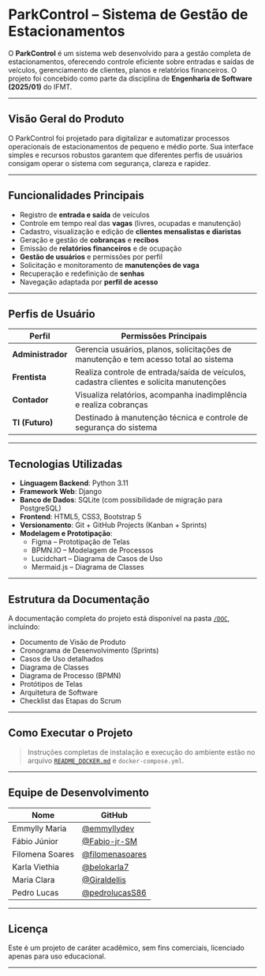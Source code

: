 # ParkControl – Sistema de Gestão de Estacionamentos

O **ParkControl** é um sistema web desenvolvido para a gestão completa de estacionamentos, oferecendo controle eficiente sobre entradas e saídas de veículos, gerenciamento de clientes, planos e relatórios financeiros. O projeto foi concebido como parte da disciplina de **Engenharia de Software (2025/01)** do IFMT.

---

## Visão Geral do Produto

O ParkControl foi projetado para digitalizar e automatizar processos operacionais de estacionamentos de pequeno e médio porte. Sua interface simples e recursos robustos garantem que diferentes perfis de usuários consigam operar o sistema com segurança, clareza e rapidez.

---

## Funcionalidades Principais

- Registro de **entrada e saída** de veículos
- Controle em tempo real das **vagas** (livres, ocupadas e manutenção)
- Cadastro, visualização e edição de **clientes mensalistas e diaristas**
- Geração e gestão de **cobranças** e **recibos**
- Emissão de **relatórios financeiros** e de ocupação
- **Gestão de usuários** e permissões por perfil
- Solicitação e monitoramento de **manutenções de vaga**
- Recuperação e redefinição de **senhas**
- Navegação adaptada por **perfil de acesso**

---

## Perfis de Usuário

| Perfil        | Permissões Principais |
|---------------|------------------------|
| **Administrador** | Gerencia usuários, planos, solicitações de manutenção e tem acesso total ao sistema |
| **Frentista**     | Realiza controle de entrada/saída de veículos, cadastra clientes e solicita manutenções |
| **Contador**      | Visualiza relatórios, acompanha inadimplência e realiza cobranças |
| **TI (Futuro)**   | Destinado à manutenção técnica e controle de segurança do sistema |

---

## Tecnologias Utilizadas

- **Linguagem Backend**: Python 3.11
- **Framework Web**: Django
- **Banco de Dados**: SQLite (com possibilidade de migração para PostgreSQL)
- **Frontend**: HTML5, CSS3, Bootstrap 5
- **Versionamento**: Git + GitHub Projects (Kanban + Sprints)
- **Modelagem e Prototipação**:
  - Figma – Prototipação de Telas
  - BPMN.IO – Modelagem de Processos
  - Lucidchart – Diagrama de Casos de Uso
  - Mermaid.js – Diagrama de Classes

---

## Estrutura da Documentação

A documentação completa do projeto está disponível na pasta [`/DOC`](./DOC), incluindo:

- Documento de Visão de Produto
- Cronograma de Desenvolvimento (Sprints)
- Casos de Uso detalhados
- Diagrama de Classes
- Diagrama de Processo (BPMN)
- Protótipos de Telas
- Arquitetura de Software
- Checklist das Etapas do Scrum

---

## Como Executar o Projeto

> Instruções completas de instalação e execução do ambiente estão no arquivo [`README_DOCKER.md`](./README_DOCKER.md) e `docker-compose.yml`.

---

## Equipe de Desenvolvimento

| Nome             | GitHub                                       |
|------------------|----------------------------------------------|
| Emmylly Maria    | [@emmyllydev](https://github.com/emmyllydev) |
| Fábio Júnior     | [@Fabio-jr-SM](https://github.com/Fabio-jr-SM) |
| Filomena Soares  | [@filomenasoares](https://github.com/filomenasoares) |
| Karla Viethia    | [@belokarla7](https://github.com/belokarla7) |
| Maria Clara      | [@Giraldellis](https://github.com/Giraldellis) |
| Pedro Lucas      | [@pedrolucasS86](https://github.com/pedrolucasS86) |

---

## Licença

Este é um projeto de caráter acadêmico, sem fins comerciais, licenciado apenas para uso educacional.

---
